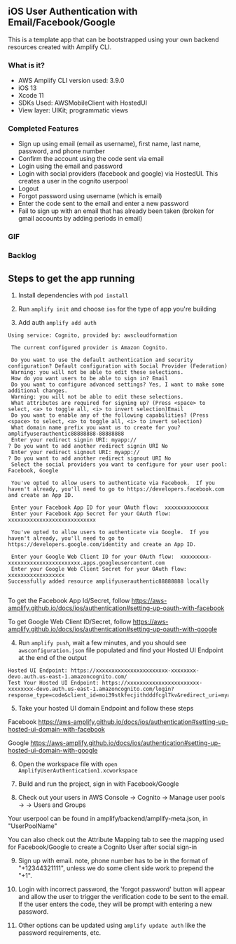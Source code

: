 
## iOS User Authentication with Email/Facebook/Google

This is a template app that can be bootstrapped using your own backend resources created with Amplify CLI.

### What is it?
- AWS Amplify CLI version used: 3.9.0
- iOS 13
- Xcode 11
- SDKs Used: AWSMobileClient with HostedUI
- View layer: UIKit; programmatic views

### Completed Features
- Sign up using email (email as username), first name, last name, password, and phone number 
- Confirm the account using the code sent via email 
- Login using the email and password 
- Login with social providers (facebook and google) via HostedUI. This creates a user in the cognito userpool
- Logout 
- Forgot password using username (which is email) 
- Enter the code sent to the email and enter a new password 
- Fail to sign up with an email that has already been taken (broken for gmail accounts by adding periods in email) 

### GIF



### Backlog



## Steps to get the app running

1. Install dependencies with `pod install`

2. Run `amplify init` and choose `ios` for the type of app you're building

3. Add auth `amplify add auth`

```
Using service: Cognito, provided by: awscloudformation
 
 The current configured provider is Amazon Cognito. 
 
 Do you want to use the default authentication and security configuration? Default configuration with Social Provider (Federation)
 Warning: you will not be able to edit these selections. 
 How do you want users to be able to sign in? Email
 Do you want to configure advanced settings? Yes, I want to make some additional changes.
 Warning: you will not be able to edit these selections. 
 What attributes are required for signing up? (Press <space> to select, <a> to toggle all, <i> to invert selection)Email
 Do you want to enable any of the following capabilities? (Press <space> to select, <a> to toggle all, <i> to invert selection)
 What domain name prefix you want us to create for you? amplifyuserauthentic88888888-88888888
 Enter your redirect signin URI: myapp://
? Do you want to add another redirect signin URI No
 Enter your redirect signout URI: myapp://
? Do you want to add another redirect signout URI No
 Select the social providers you want to configure for your user pool: Facebook, Google
  
 You've opted to allow users to authenticate via Facebook.  If you haven't already, you'll need to go to https://developers.facebook.com and create an App ID. 
 
 Enter your Facebook App ID for your OAuth flow:  xxxxxxxxxxxxxx
 Enter your Facebook App Secret for your OAuth flow:  xxxxxxxxxxxxxxxxxxxxxxxxxxxx
  
 You've opted to allow users to authenticate via Google.  If you haven't already, you'll need to go to https://developers.google.com/identity and create an App ID. 
 
 Enter your Google Web Client ID for your OAuth flow:  xxxxxxxxx-xxxxxxxxxxxxxxxxxxxxxxx.apps.googleusercontent.com
 Enter your Google Web Client Secret for your OAuth flow:  xxxxxxxxxxxxxxxxxx
Successfully added resource amplifyuserauthentic88888888 locally
 
```

To get the Facebook App Id/Secret, follow https://aws-amplify.github.io/docs/ios/authentication#setting-up-oauth-with-facebook

To get Google Web Client ID/Secret, follow https://aws-amplify.github.io/docs/ios/authentication#setting-up-oauth-with-google

4. Run `amplify push`, wait a few minutes, and you should see `awsconfiguration.json` file populated and find your Hosted UI Endpoint at the end of the output

```
Hosted UI Endpoint: https://xxxxxxxxxxxxxxxxxxxxxxx-xxxxxxxx-devo.auth.us-east-1.amazoncognito.com/
Test Your Hosted UI Endpoint: https://xxxxxxxxxxxxxxxxxxxxxxx-xxxxxxxx-devo.auth.us-east-1.amazoncognito.com/login?response_type=code&client_id=moi39stkfecjithdddfcgl7kv&redirect_uri=myapp://
```

5. Take your hosted UI domain Endpoint and follow these steps

Facebook https://aws-amplify.github.io/docs/ios/authentication#setting-up-hosted-ui-domain-with-facebook

Google https://aws-amplify.github.io/docs/ios/authentication#setting-up-hosted-ui-domain-with-google

6. Open the workspace file with `open AmplifyUserAuthentication1.xcworkspace`

7. Build and run the project, sign in with Facebook/Google

8. Check out your users in AWS Console -> Cognito -> Manage user pools -> <your user pool> -> Users and Groups

Your userpool can be found in amplify/backend/amplify-meta.json, in "UserPoolName"

You can also check out the Attribute Mapping tab to see the mapping used for Facebook/Google to create a Cognito User after social sign-in

9. Sign up with email. note, phone number has to be in the format of "+12344321111", unless we do some client side work to prepend the "+1".

10. Login with incorrect password, the 'forgot password' button will appear and allow the user to trigger the verification code to be sent to the email. If the user enters the code, they will be prompt with entering a new password.

11. Other options can be updated using `amplify update auth` like the password requirements, etc.
